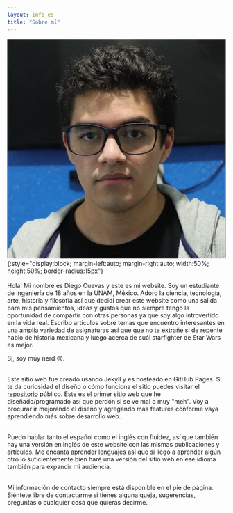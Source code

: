 ```yaml
---
layout: info-es
title: "Sobre mí"
---
```


![Me](/assets/img/me.JPG){:style="display:block; margin-left:auto; margin-right:auto; width:50%; height:50%; border-radius:15px"}
<br/><br/>
Hola! Mi nombre es Diego Cuevas y este es mi website. Soy un estudiante de ingeniería de 18 años en la UNAM, México.
Adoro la ciencia, tecnología, arte, historia y filosofía así que decidí crear este website como una salida para mis pensamientos,
ideas y gustos que no siempre tengo la oportunidad de compartir con otras personas ya que soy algo introvertido en la vida real. Escribo artículos sobre temas que encuentro interesantes en una amplía variedad de asignaturas así que que no te extrañe si de repente hablo de historia mexicana y luego acerca de cuál starfighter de Star Wars es mejor.

Sí, soy muy nerd 🙃.
<br/><br/>

Este sitio web fue creado usando Jekyll y es hosteado en GitHub Pages. Si te da curiosidad el diseño o cómo funciona el sitio puedes visitar el [repositorio][website-repository] público. Este es el primer sitio web que he diseñado/programado así que perdón si se ve mal o muy "meh". Voy a procurar ir mejorando el diseño y agregando más features conforme vaya aprendiendo más sobre desarrollo web.
<br/><br/>

Puedo hablar tanto el español como el inglés con fluidez, así que también hay una versión en inglés de este website con las mismas publicaciones y artículos. Me encanta aprender lenguajes así que si llego a aprender algún otro lo suficientemente bien haré una versión del sitio web en ese idioma también para expandir mi audiencia.
<br/><br/>

Mi información de contacto siempre está disponible en el pie de página. Siéntete libre de contactarme si tienes alguna queja, sugerencias, preguntas o cualquier cosa que quieras decirme.

[website-repository]: https://github.com/dacuevash/dacuevash.github.io
